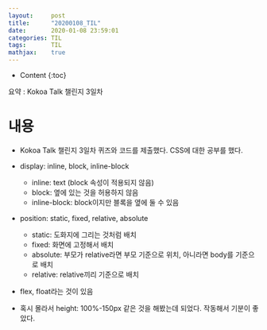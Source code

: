```yaml
---
layout:     post
title:      "20200108_TIL"
date:       2020-01-08 23:59:01
categories: TIL
tags:       TIL
mathjax:    true
---
```


* Content
{:toc}

요약 : Kokoa Talk 챌린지 3일차



# 내용

- Kokoa Talk 챌린지 3일차 퀴즈와 코드를 제출했다. CSS에 대한 공부를 했다.

- display: inline, block, inline-block
    - inline: text (block 속성이 적용되지 않음)
    - block: 옆에 있는 것을 허용하지 않음
    - inline-block: block이지만 블록을 옆에 둘 수 있음
- position: static, fixed, relative, absolute
    - static: 도화지에 그리는 것처럼 배치
    - fixed: 화면에 고정해서 배치
    - absolute: 부모가 relative라면 부모 기준으로 위치, 아니라면 body를 기준으로 배치
    - relative: relative끼리 기준으로 배치
- flex, float라는 것이 있음
- 혹시 몰라서 height: 100%-150px 같은 것을 해봤는데 되었다. 작동해서 기분이 좋았다.
    

